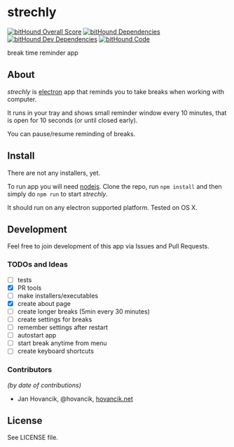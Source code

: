 # strechly
[![bitHound Overall Score](https://www.bithound.io/github/hovancik/strechly/badges/score.svg)](https://www.bithound.io/github/hovancik/strechly)
[![bitHound Dependencies](https://www.bithound.io/github/hovancik/strechly/badges/dependencies.svg)](https://www.bithound.io/github/hovancik/strechly/master/dependencies/npm)
[![bitHound Dev Dependencies](https://www.bithound.io/github/hovancik/strechly/badges/devDependencies.svg)](https://www.bithound.io/github/hovancik/strechly/master/dependencies/npm)
[![bitHound Code](https://www.bithound.io/github/hovancik/strechly/badges/code.svg)](https://www.bithound.io/github/hovancik/strechly)

break time reminder app

## About
*strechly* is [electron](http://electron.atom.io/) app that reminds you to take breaks when working with computer.

It runs in your tray and shows small reminder window every 10 minutes, that is open for 10 seconds (or until closed early).

You can pause/resume reminding of breaks.

## Install

There are not any installers, yet.

To run app you will need [nodejs](https://nodejs.org/). Clone the repo, run `npm install` and then simply do `npm run` to start *strechly*.

It should run on any electron supported platform. Tested on OS X.

## Development

Feel free to join development of this app via Issues and Pull Requests.

### TODOs and Ideas
- [ ] tests
- [x] PR tools
- [ ] make installers/executables
- [x] create about page
- [ ] create longer breaks (5min every 30 minutes)
- [ ] create settings for breaks
- [ ] remember settings after restart
- [ ] autostart app
- [ ] start break anytime from menu
- [ ] create keyboard shortcuts

### Contributors
*(by date of contributions)*

- Jan Hovancik, @hovancik, [hovancik.net](https://hovancik.net)

## License
See LICENSE file.
